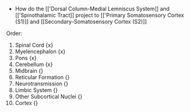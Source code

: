 - How do the [['Dorsal Column-Medial Lemniscus System]] and [['Spinothalamic Tract]] project to [['Primary Somatosensory Cortex (S1)]] and [[Secondary-Somatosensory Cortex (S2)]]

Order:
1. Spinal Cord {x}
2. Myelencephalon {x}
3. Pons {x}
4. Cerebellum {x}
5. Midbrain {}
6. Reticular Formation {}
7. Neurotransmission {}
8. Limbic System {}
9. Other Subcortical Nuclei {}
10. Cortex {}